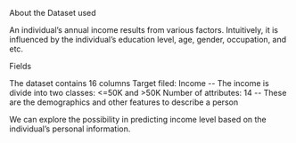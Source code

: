 About the Dataset used

An individual’s annual income results from various factors. Intuitively, it is influenced by the individual’s education level, age, gender, occupation, and etc.


Fields

The dataset contains 16 columns
Target filed: Income
-- The income is divide into two classes: <=50K and >50K
Number of attributes: 14
-- These are the demographics and other features to describe a person

We can explore the possibility in predicting income level based on the individual’s personal information.
